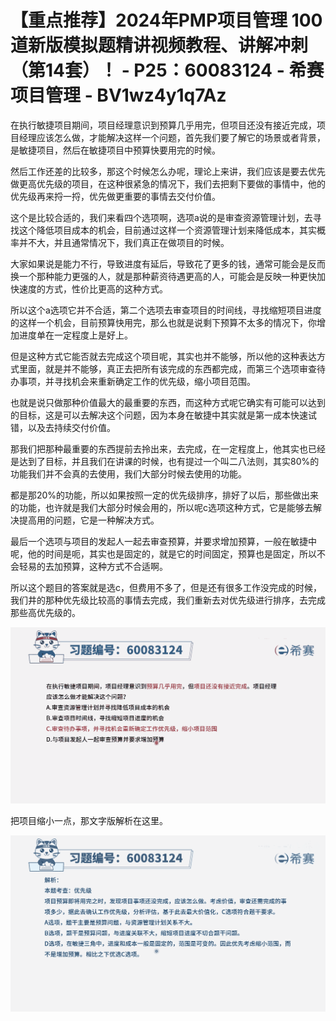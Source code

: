 # 【重点推荐】2024年PMP项目管理 100道新版模拟题精讲视频教程、讲解冲刺（第14套）！ - P25：60083124 - 希赛项目管理 - BV1wz4y1q7Az

在执行敏捷项目期间，项目经理意识到预算几乎用完，但项目还没有接近完成，项目经理应该怎么做，才能解决这样一个问题，首先我们要了解它的场景或者背景，是敏捷项目，然后在敏捷项目中预算快要用完的时候。

然后工作还差的比较多，那这个时候怎么办呢，理论上来讲，我们应该是要去优先做更高优先级的项目，在这种很紧急的情况下，我们去把剩下要做的事情中，他的优先级再来捋一捋，优先做更重要的事情去交付价值。

这个是比较合适的，我们来看四个选项啊，选项a说的是审查资源管理计划，去寻找这个降低项目成本的机会，目前通过这样一个资源管理计划来降低成本，其实概率并不大，并且通常情况下，我们真正在做项目的时候。

大家如果说是能力不行，导致进度有延后，导致花了更多的钱，通常可能会是反而换一个那种能力更强的人，就是那种薪资待遇更高的人，可能会是反映一种更快加快速度的方式，性价比更高的这种方式。

所以这个a选项它并不合适，第二个选项去审查项目的时间线，寻找缩短项目进度的这样一个机会，目前预算快用完，那么也就是说剩下预算不太多的情况下，你增加进度单在一定程度上是好上。

但是这种方式它能否就去完成这个项目呢，其实也并不能够，所以他的这种表达方式里面，就是并不能够，真正去把所有该完成的东西都完成，而第三个选项审查待办事项，并寻找机会来重新确定工作的优先级，缩小项目范围。

也就是说只做那种价值最大的最重要的东西，而这种方式呢它确实有可能可以达到的目标，这是可以去解决这个问题，因为本身在敏捷中其实就是第一成本快速试错，以及去持续交付价值。

那我们把那种最重要的东西提前去拎出来，去完成，在一定程度上，他其实也已经是达到了目标，并且我们在讲课的时候，也有提过一个叫二八法则，其实80%的功能我们并不会真的去使用，我们大部分时候去使用的功能。

都是那20%的功能，所以如果按照一定的优先级排序，排好了以后，那些做出来的功能，也许就是我们大部分时候会用的，所以呢c选项这种方式，它是能够去解决提高用的问题，它是一种解决方式。

最后一个选项与项目的发起人一起去审查预算，并要求增加预算，一般在敏捷中呢，他的时间是呃，其实也是固定的，就是它的时间固定，预算也是固定，所以不会轻易的去加预算，这种方式不合适啊。

所以这个题目的答案就是选c，但费用不多了，但是还有很多工作没完成的时候，我们井的那种优先级比较高的事情去完成，我们重新去对优先级进行排序，去完成那些高优先级的。



![](img/e64475c7fb4e9098df53cfa7f3490e4d_1.png)

把项目缩小一点，那文字版解析在这里。

![](img/e64475c7fb4e9098df53cfa7f3490e4d_3.png)